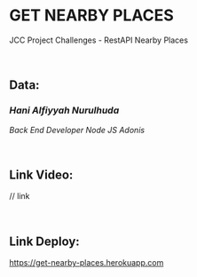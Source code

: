 # GET NEARBY PLACES

JCC Project Challenges - RestAPI Nearby Places

<br/>

## Data:

_<h3>Hani Alfiyyah Nurulhuda</h3>_

_Back End Developer Node JS Adonis_

<br/>

## Link Video:

// link

<br/>

## Link Deploy:

https://get-nearby-places.herokuapp.com

<br />

<!--
Informasi nama peserta, kelas belajar.
Link video/record screen demo yang berisi penjelasan singkat hasil pengujian aplikasi (pastikan bisa dibuka tanpa login).
Link deploy di hosting sendiri atau Heroku.
-->
